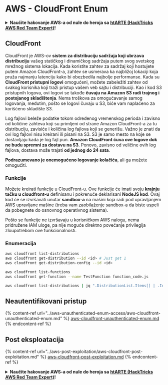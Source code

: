 # AWS - CloudFront Enum

<details>

<summary><strong>Naučite hakovanje AWS-a od nule do heroja sa</strong> <a href="https://training.hacktricks.xyz/courses/arte"><strong>htARTE (HackTricks AWS Red Team Expert)</strong></a><strong>!</strong></summary>

Drugi načini podrške HackTricks-u:

* Ako želite da vidite **vašu kompaniju reklamiranu na HackTricks-u** ili **preuzmete HackTricks u PDF formatu** Proverite [**SUBSCRIPTION PLANS**](https://github.com/sponsors/carlospolop)!
* Nabavite [**zvanični PEASS & HackTricks swag**](https://peass.creator-spring.com)
* Otkrijte [**The PEASS Family**](https://opensea.io/collection/the-peass-family), našu kolekciju ekskluzivnih [**NFT-ova**](https://opensea.io/collection/the-peass-family)
* **Pridružite se** 💬 [**Discord grupi**](https://discord.gg/hRep4RUj7f) ili [**telegram grupi**](https://t.me/peass) ili nas **pratite** na **Twitter-u** 🐦 [**@hacktricks_live**](https://twitter.com/hacktricks_live)**.**
* **Podelite svoje hakovanje trikove slanjem PR-ova na** [**HackTricks**](https://github.com/carlospolop/hacktricks) i [**HackTricks Cloud**](https://github.com/carlospolop/hacktricks-cloud) github repozitorijume.

</details>

## CloudFront

CloudFront je AWS-ov **sistem za distribuciju sadržaja koji ubrzava distribuciju** vašeg statičkog i dinamičkog sadržaja putem svog svetskog mrežnog sistema lokacija. Kada koristite zahtev za sadržaj koji hostujete putem Amazon CloudFront-a, zahtev se usmerava ka najbližoj lokaciji koja pruža najmanju latenciju kako bi obezbedila najbolje performanse. Kada su **CloudFront pristupni logovi** omogućeni, možete zabeležiti zahtev od svakog korisnika koji traži pristup vašem veb sajtu i distribuciji. Kao i kod S3 pristupnih logova, ovi logovi se takođe **čuvaju na Amazon S3 radi trajnog i postojanog skladištenja**. Nema troškova za omogućavanje samog logovanja, međutim, pošto se logovi čuvaju u S3, biće vam naplaćeno za korišćeno skladište S3.

Log fajlovi beleže podatke tokom određenog vremenskog perioda i zavisno od količine zahteva koji su primljeni od strane Amazon CloudFront-a za tu distribuciju, zavisiće i količina log fajlova koji se generišu. Važno je znati da ovi log fajlovi nisu kreirani ili pisani na S3. S3 je samo mesto na koje se dostavljaju kada je log fajl pun. **Amazon CloudFront čuva ove logove dok ne budu spremni za dostavu na S3**. Ponovo, zavisno od veličine ovih log fajlova, dostava može trajati **od jednog do 24 sata**.

**Podrazumevano je onemogućeno logovanje kolačića**, ali ga možete omogućiti.

### Funkcije

Možete kreirati funkcije u CloudFront-u. Ove funkcije će imati svoju **krajnju tačku u cloudfront-u** definisanu i pokrenuće deklarisani **NodeJS kod**. Ovaj kod će se izvršavati unutar **sandbox-a** na mašini koja radi pod upravljanjem AWS upravljane mašine (treba vam zaobilaženje sandbox-a da biste uspeli da pobegnete do osnovnog operativnog sistema).

Pošto se funkcije ne izvršavaju u korisničkom AWS nalogu, nema pridružene IAM uloge, pa nije moguće direktno povećanje privilegija zloupotrebom ove funkcionalnosti.

### Enumeracija
```bash
aws cloudfront list-distributions
aws cloudfront get-distribution --id <id> # Just get 1
aws cloudfront get-distribution-config --id <id>

aws cloudfront list-functions
aws cloudfront get-function --name TestFunction function_code.js

aws cloudfront list-distributions | jq ".DistributionList.Items[] | .Id, .Origins.Items[].Id, .Origins.Items[].DomainName, .AliasICPRecordals[].CNAME"
```
## Neautentifikovani pristup

{% content-ref url="../aws-unauthenticated-enum-access/aws-cloudfront-unauthenticated-enum.md" %}
[aws-cloudfront-unauthenticated-enum.md](../aws-unauthenticated-enum-access/aws-cloudfront-unauthenticated-enum.md)
{% endcontent-ref %}

## Post eksploatacija

{% content-ref url="../aws-post-exploitation/aws-cloudfront-post-exploitation.md" %}
[aws-cloudfront-post-exploitation.md](../aws-post-exploitation/aws-cloudfront-post-exploitation.md)
{% endcontent-ref %}

<details>

<summary><strong>Naučite hakovanje AWS-a od nule do heroja sa</strong> <a href="https://training.hacktricks.xyz/courses/arte"><strong>htARTE (HackTricks AWS Red Team Expert)</strong></a><strong>!</strong></summary>

Drugi načini podrške HackTricks-u:

* Ako želite da vidite **vašu kompaniju reklamiranu u HackTricks-u** ili **preuzmete HackTricks u PDF formatu** proverite [**SUBSCRIPTION PLANS**](https://github.com/sponsors/carlospolop)!
* Nabavite [**zvanični PEASS & HackTricks swag**](https://peass.creator-spring.com)
* Otkrijte [**The PEASS Family**](https://opensea.io/collection/the-peass-family), našu kolekciju ekskluzivnih [**NFT-ova**](https://opensea.io/collection/the-peass-family)
* **Pridružite se** 💬 [**Discord grupi**](https://discord.gg/hRep4RUj7f) ili [**telegram grupi**](https://t.me/peass) ili nas **pratite** na **Twitter-u** 🐦 [**@hacktricks_live**](https://twitter.com/hacktricks_live)**.**
* **Podelite svoje hakovanje trikove slanjem PR-ova na** [**HackTricks**](https://github.com/carlospolop/hacktricks) i [**HackTricks Cloud**](https://github.com/carlospolop/hacktricks-cloud) github repozitorijume.

</details>
